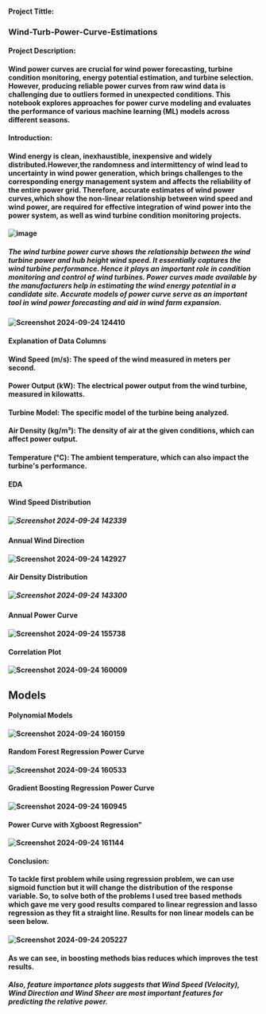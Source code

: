 #### Project Tittle:
### Wind-Turb-Power-Curve-Estimations
#### Project Description:
#### Wind power curves are crucial for wind power forecasting, turbine condition monitoring, energy potential estimation, and turbine selection. However, producing reliable power curves from raw wind data is challenging due to outliers formed in unexpected conditions. This notebook explores approaches for power curve modeling and evaluates the performance of various machine learning (ML) models across different seasons.
#### Introduction:
#### Wind energy is clean, inexhaustible, inexpensive and widely distributed.However,the randomness and intermittency of wind lead to uncertainty in wind power generation, which brings challenges to the corresponding energy management system and affects the reliability of the entire power grid. Therefore, accurate estimates of wind power curves,which show the non-linear relationship between wind speed and wind power, are required for effective integration of wind power into the power system, as well as wind turbine condition monitoring projects.
#### ![image](https://github.com/user-attachments/assets/1f7a1389-f0de-413e-b718-842a52f46cd0)

##### The wind turbine power curve shows the relationship between the wind turbine power and hub height wind speed. It essentially captures the wind turbine performance. Hence it plays an important role in condition monitoring and control of wind turbines. Power curves made available by the manufacturers help in estimating the wind energy potential in a candidate site. Accurate models of power curve serve as an important tool in wind power forecasting and aid in wind farm expansion.
#### ![Screenshot 2024-09-24 124410](https://github.com/user-attachments/assets/72a9ae6e-868c-40b9-b0b4-53054a6fd9d8)

#### Explanation of Data Columns
#### Wind Speed (m/s): The speed of the wind measured in meters per second.
#### Power Output (kW): The electrical power output from the wind turbine, measured in kilowatts.
#### Turbine Model: The specific model of the turbine being analyzed.
#### Air Density (kg/m³): The density of air at the given conditions, which can affect power output.
#### Temperature (°C): The ambient temperature, which can also impact the turbine's performance.

#### EDA
#### Wind Speed Distribution
##### ![Screenshot 2024-09-24 142339](https://github.com/user-attachments/assets/ef88cc4a-1d01-4756-80d0-2ba5eb8b98d7)
#### Annual Wind Direction
#### ![Screenshot 2024-09-24 142927](https://github.com/user-attachments/assets/86abca84-b979-4bdc-9fca-cc0167c8e595)

#### Air Density Distribution 
##### ![Screenshot 2024-09-24 143300](https://github.com/user-attachments/assets/f4660c00-71ee-4ff4-a459-2d003705a370)

#### Annual Power Curve
#### ![Screenshot 2024-09-24 155738](https://github.com/user-attachments/assets/0921f547-c278-476a-80d2-3c8f1e9e7a73)
#### Correlation Plot
#### ![Screenshot 2024-09-24 160009](https://github.com/user-attachments/assets/558d522b-ae44-4003-aefd-125c0dcc8d6f)

## Models
#### Polynomial Models 
#### ![Screenshot 2024-09-24 160159](https://github.com/user-attachments/assets/3ccd85ba-5945-4984-a525-5f1dc92c0073)

#### Random Forest Regression Power Curve
#### ![Screenshot 2024-09-24 160533](https://github.com/user-attachments/assets/35e70369-f12d-47ab-a414-a2aa9f185172)

#### Gradient Boosting Regression Power Curve
#### ![Screenshot 2024-09-24 160945](https://github.com/user-attachments/assets/3a8a4681-cfe6-4a60-b16e-e6a24d0c6193)

#### Power Curve with Xgboost Regression"
#### ![Screenshot 2024-09-24 161144](https://github.com/user-attachments/assets/c9a1e974-e9c3-4325-8268-27b78c7a118a)


#### Conclusion:
#### To tackle first problem while using regression problem, we can use sigmoid function but it will change the distribution of the response variable. So, to solve both of the problems I used tree based methods which gave me very good results compared to linear regression and lasso regression as they fit a straight line. Results for non linear models can be seen below.
#### ![Screenshot 2024-09-24 205227](https://github.com/user-attachments/assets/9a96e0fb-f109-476e-b828-0c0425c92026)

#### As we can see, in boosting methods bias reduces which improves the test results.
##### Also, feature importance plots suggests that Wind Speed (Velocity), Wind Direction and Wind Sheer are most important features for predicting the relative power.








